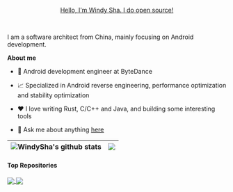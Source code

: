 
<p align="center"><a href="https://windysha.github.io">Hello, I'm Windy Sha. I do open source!</a></p>

<br />

I am a software architect from China, mainly focusing on Android development.

**About me**

- 💼 Android development engineer at ByteDance

- 📈 Specialized in Android reverse engineering, performance optimization and stability optimization

- ❤️ I love writing Rust, C/C++ and Java, and building some interesting tools

- 💬 Ask me about anything [here](https://github.com/windysha/windysha/issues)
  


| <a><img align="center" src="https://github-readme-stats.vercel.app/api?username=windysha&show_icons=true&include_all_commits=true&theme=buefy&hide_border=true" alt="WindySha's github stats" /></a> | <a><img align="center" src="https://github-readme-stats.vercel.app/api/top-langs/?username=windysha&layout=compact&theme=buefy&hide_border=true" /></a> |
| ------------- | ------------- |

#### Top Repositories


<a href="https://github.com/WindySha/Xpatch">
  <img align="center" src="https://github-readme-stats.vercel.app/api/pin/?username=windysha&repo=Xpatch&theme=buefy" />
</a>
<a href="https://github.com/WindySha/ManifestEditor">
  <img align="center" src="https://github-readme-stats.vercel.app/api/pin/?username=windysha&repo=ManifestEditor&theme=buefy" />
</a>

<br />
<br />
